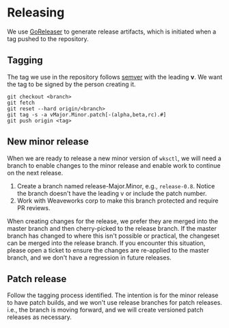 # Releasing

We use [GoReleaser](https://goreleaser.com/) to generate release artifacts, which is initiated when a tag pushed to the repository.

## Tagging
The tag we use in the repository follows [semver](https://github.com/semver/semver/blob/master/semver.md) with the leading **v**. We want the tag to be signed by the person creating it.

``` shell
git checkout <branch>
git fetch
git reset --hard origin/<branch>
git tag -s -a vMajor.Minor.patch[-(alpha,beta,rc).#]
git push origin <tag>
```

## New minor release
When we are ready to release a new minor version of `wksctl`, we will need a branch to enable changes to the minor release and enable work to continue on the next release.
1. Create a branch named release-Major.Minor, e.g., `release-0.8`. Notice the branch doesn't have the leading v or include the patch number.
1. Work with Weaveworks corp to make this branch protected and require PR reviews.

When creating changes for the release, we prefer they are merged into the master branch and then cherry-picked to the release branch. If the master branch has changed to where this isn't possible or practical, the changeset can be merged into the release branch. If you encounter this situation, please open a ticket to ensure the changes are re-applied to the master branch, and we don't have a regression in future releases.

## Patch release
Follow the tagging process identified. The intention is for the minor release to have patch builds, and we won't use release branches for patch releases.  i.e., the branch is moving forward, and we will create versioned patch releases as necessary.


